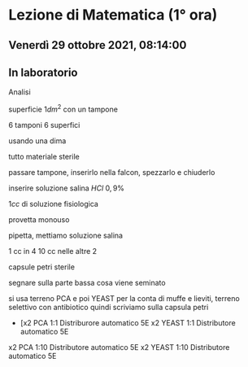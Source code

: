 #  Lezione di Matematica (1° ora)
## Venerdì 29 ottobre 2021, 08:14:00
## In laboratorio

Analisi 


superficie $1dm^2$ con un tampone

6 tamponi 6 superfici

usando una dima

tutto materiale sterile

passare tampone, inserirlo nella falcon, spezzarlo e chiuderlo


inserire soluzione salina $HCl$ $0,9\%$

$1cc$ di soluzione fisiologica

provetta monouso


pipetta, mettiamo soluzione salina

1 cc in 4
10 cc nelle altre 2

capsule petri sterile

segnare sulla parte bassa cosa viene seminato

si usa terreno PCA
e poi YEAST per la conta di muffe e lieviti, terreno selettivo con antibiotico
quindi scriviamo  sulla capsula petri


- [x2 PCA 1:1 Distriburore automatico 5E
x2 YEAST 1:1 Distributore automatico 5E

x2 PCA 1:10 Distributore automatico 5E
x2 YEAST 1:10 Distributore automatico 5E


<!--stackedit_data:
eyJoaXN0b3J5IjpbLTQ5OTI3MDQyMywtMTc3MTA3MjI3MywyMT
Q0NzgxMjUxXX0=
-->